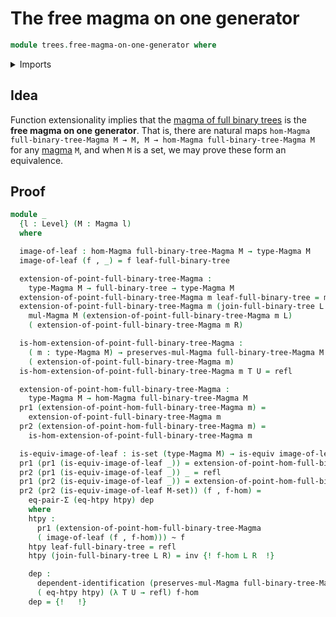 # The free magma on one generator

```agda
module trees.free-magma-on-one-generator where
```

<details><summary>Imports</summary>

```agda
open import foundation.action-on-identifications-functions
open import foundation.coproduct-types
open import foundation.dependent-pair-types
open import foundation.empty-types
open import foundation.equality-dependent-pair-types
open import foundation.equivalences
open import foundation.function-extensionality
open import foundation.homotopies
open import foundation.identity-types
open import foundation.universe-levels

open import foundation-core.dependent-identifications
open import foundation-core.retractions
open import foundation-core.sections
open import foundation-core.propositions
open import foundation-core.sets

open import structured-types.magmas
open import structured-types.morphisms-magmas

open import trees.combinator-full-binary-trees
open import trees.full-binary-trees
open import trees.labeled-full-binary-trees
```

</details>

## Idea

Function extensionality implies that the
[magma of full binary trees](trees.combinator-full-binary-trees.md) is the
**free magma on one generator**. That is, there are natural maps
`hom-Magma full-binary-tree-Magma M → M, M → hom-Magma full-binary-tree-Magma M`
for any [magma](structured-types.magmas.md) `M`, and when `M` is a set, we may
prove these form an equivalence.

## Proof

```agda
module _
  {l : Level} (M : Magma l)
  where

  image-of-leaf : hom-Magma full-binary-tree-Magma M → type-Magma M
  image-of-leaf (f , _) = f leaf-full-binary-tree

  extension-of-point-full-binary-tree-Magma :
    type-Magma M → full-binary-tree → type-Magma M
  extension-of-point-full-binary-tree-Magma m leaf-full-binary-tree = m
  extension-of-point-full-binary-tree-Magma m (join-full-binary-tree L R) =
    mul-Magma M (extension-of-point-full-binary-tree-Magma m L)
    ( extension-of-point-full-binary-tree-Magma m R)

  is-hom-extension-of-point-full-binary-tree-Magma :
    ( m : type-Magma M) → preserves-mul-Magma full-binary-tree-Magma M
    ( extension-of-point-full-binary-tree-Magma m)
  is-hom-extension-of-point-full-binary-tree-Magma m T U = refl

  extension-of-point-hom-full-binary-tree-Magma :
    type-Magma M → hom-Magma full-binary-tree-Magma M
  pr1 (extension-of-point-hom-full-binary-tree-Magma m) =
    extension-of-point-full-binary-tree-Magma m
  pr2 (extension-of-point-hom-full-binary-tree-Magma m) =
    is-hom-extension-of-point-full-binary-tree-Magma m

  is-equiv-image-of-leaf : is-set (type-Magma M) → is-equiv image-of-leaf
  pr1 (pr1 (is-equiv-image-of-leaf _)) = extension-of-point-hom-full-binary-tree-Magma
  pr2 (pr1 (is-equiv-image-of-leaf _)) _ = refl
  pr1 (pr2 (is-equiv-image-of-leaf _)) = extension-of-point-hom-full-binary-tree-Magma
  pr2 (pr2 (is-equiv-image-of-leaf M-set)) (f , f-hom) =
    eq-pair-Σ (eq-htpy htpy) dep
    where
    htpy :
      pr1 (extension-of-point-hom-full-binary-tree-Magma
      ( image-of-leaf (f , f-hom))) ~ f
    htpy leaf-full-binary-tree = refl
    htpy (join-full-binary-tree L R) = inv {! f-hom L R  !}

    dep :
      dependent-identification (preserves-mul-Magma full-binary-tree-Magma M)
      ( eq-htpy htpy) (λ T U → refl) f-hom
    dep = {!   !}
```
